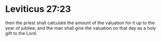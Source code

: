 # Leviticus 27:23

then the priest shall calculate the amount of the valuation for it up to the year of jubilee, and the man shall give the valuation on that day as a holy gift to the Lord.
